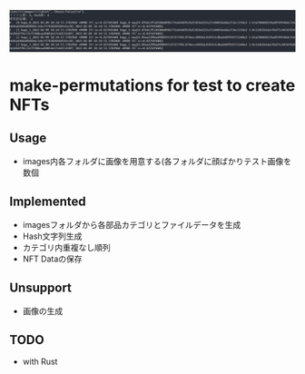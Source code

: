 ![thumb](https://github.com/go-numb/make-permutations/blob/master/thumb.png)

# make-permutations for test to create NFTs

## Usage
- images内各フォルダに画像を用意する(各フォルダに顔ばかりテスト画像を数個

## Implemented
- imagesフォルダから各部品カテゴリとファイルデータを生成
- Hash文字列生成
- カテゴリ内重複なし順列
- NFT Dataの保存

## Unsupport
- 画像の生成

## TODO 
- with Rust